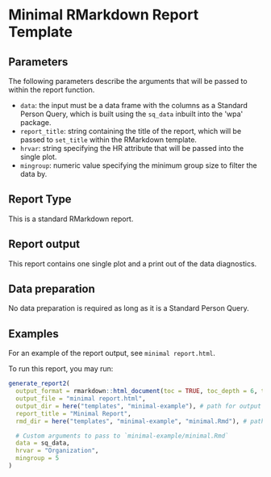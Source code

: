 # Minimal RMarkdown Report Template

## Parameters
The following parameters describe the arguments that will be passed to within the report function. 

- `data`: the input must be a data frame with the columns as a Standard Person Query, which is built using the `sq_data` inbuilt into the 'wpa' package.  
- `report_title`: string containing the title of the report, which will be passed to `set_title` within the RMarkdown template.
- `hrvar`: string specifying the HR attribute that will be passed into the single plot. 
- `mingroup`: numeric value specifying the minimum group size to filter the data by.

## Report Type
This is a standard RMarkdown report.

## Report output
This report contains one single plot and a print out of the data diagnostics. 

## Data preparation
No data preparation is required as long as it is a Standard Person Query. 

## Examples
For an example of the report output, see `minimal report.html`.

To run this report, you may run: 
```R
generate_report2(
  output_format = rmarkdown::html_document(toc = TRUE, toc_depth = 6, theme = "cosmo"),
  output_file = "minimal report.html",
  output_dir = here("templates", "minimal-example"), # path for output
  report_title = "Minimal Report",
  rmd_dir = here("templates", "minimal-example", "minimal.Rmd"), # path to RMarkdown file,

  # Custom arguments to pass to `minimal-example/minimal.Rmd`
  data = sq_data,
  hrvar = "Organization",
  mingroup = 5
)
```